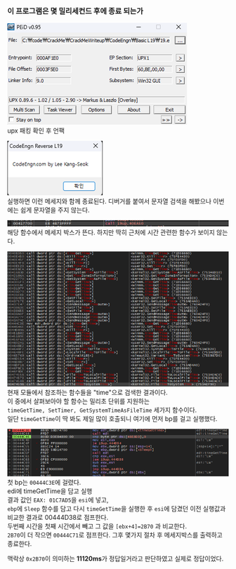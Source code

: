 ### 이 프로그램은 몇 밀리세컨드 후에 종료 되는가

![alt text](image.png)  
upx 패킹 확인 후 언팩

![alt text](image-1.png)  
실행하면 이런 메세지와 함께 종료된다.
디버거를 붙여서 문자열 검색을 해봤으나 이번에는 쉽게 문자열을 주지 않는다.

![alt text](image-2.png)  
해당 함수에서 메세지 박스가 뜬다. 하지만 딱히 근처에 시간 관련한 함수가 보이지 않는다.

![alt text](image-3.png)  
현재 모듈에서 참조하는 함수들을 "time"으로 검색한 결과이다.  
이 중에서 살펴보아야 할 함수는 밀리초 단위를 지원하는  
`timeGetTime, SetTimer, GetSystemTimeAsFileTime` 세가지 함수이다.  
일단 `timeGetTime`이 딱 봐도 제일 많이 호출되니 여기에 먼저 bp를 걸고 실행했다.

![alt text](image-4.png)
첫 bp는 `00444C3E`에 걸렸다.  
edi에 timeGetTime을 담고 실행  
결과 값인 `EAX: 01C7AD5`을 `esi`에 넣고,  
`ebp`에 `Sleep` 함수를 담고 다시 `timeGetTime`을 실행한 후 `esi`에 담겼던 이전 실행값과 비교한 결과로 00444D38로 점프한다.  
두번째 시간을 첫째 시간에서 빼고 그 값을 `[ebx+4]=2B70` 과 비교한다.  
`2B70`이 더 작으면 `00444C71`로 점프한다. 그후 몇가지 절차 후 메세지박스를 출력하고 종료한다.

맥락상 `0x2B70`이 의미하는 **11120ms**가 정답일거라고 판단하였고 실제로 정답이었다.
